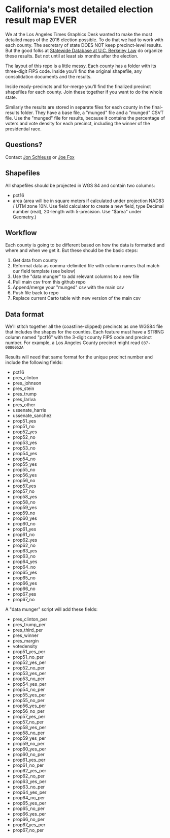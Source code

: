 # California's most detailed election result map EVER

We at the Los Angeles Times Graphics Desk wanted to make the most detailed maps of the 2016 election possible. To do that we had to work with each county. The secretary of state DOES NOT keep precinct-level results. But the good folks at [Statewide Database at U.C. Berkeley Law](http://statewidedatabase.org) do organize these results. But not until at least six months after the election. 

The layout of this repo is a little messy. Each county has a folder with its three-digit FIPS code. Inside you'll find the original shapefile, any consolidation documents and the results. 

Inside ready-precincts and for-merge you'll find the finalized precinct shapefiles for each county. Join these together if you want to do the whole state.

Similarly the results are stored in separate files for each county in the final-results folder. They have a base file, a "munged" file and a "munged" CSVT file. Use the "munged" file for results, because it contains the percentage of voters and vote density for each precinct, including the winner of the presidential race.

## Questions?
Contact [Jon Schleuss](https://twitter.com/gaufre) or [Joe Fox](https://twitter.com/joemfox) 



## Shapefiles
All shapefiles should be projected in WGS 84 and contain two columns:
- pct16
- area (area will be in square meters if calculated under projection NAD83 / UTM zone 10N. Use field calculator to create a new field, type Decimal number (real), 20-length with 5-precision. Use "$area" under Geometry.)

## Workflow
Each county is going to be different based on how the data is formatted and where and when we get it. But these should be the basic steps:
  1. Get data from county
  2. Reformat data as comma-delimited file with column names that match our field template (see below)
  3. Use the "data munger" to add relevant columns to a new file
  4. Pull main csv from this github repo
  5. Append/merge your "munged" csv with the main csv
  6. Push file back to repo
  7. Replace current Carto table with new version of the main csv

## Data format
We'll stitch together all the (coastline-clipped) precincts as one WGS84 file that includes the shapes for the counties. Each feature must have a STRING column named "pct16" with the 3-digit county FIPS code and precinct number. For example, a Los Angeles County precinct might read `037-0080052A`

Results will need that same format for the unique precinct number and include the following fields:
- pct16
- pres_clinton
- pres_johnson
- pres_stein
- pres_trump
- pres_lariva
- pres_other
- ussenate_harris
- ussenate_sanchez
- prop51_yes
- prop51_no
- prop52_yes
- prop52_no
- prop53_yes
- prop53_no
- prop54_yes
- prop54_no
- prop55_yes
- prop55_no
- prop56_yes
- prop56_no
- prop57_yes
- prop57_no
- prop58_yes
- prop58_no
- prop59_yes
- prop59_no
- prop60_yes
- prop60_no
- prop61_yes
- prop61_no
- prop62_yes
- prop62_no
- prop63_yes
- prop63_no
- prop64_yes
- prop64_no
- prop65_yes
- prop65_no
- prop66_yes
- prop66_no
- prop67_yes
- prop67_no

A "data munger" script will add these fields:
- pres_clinton_per
- pres_trump_per
- pres_third_per
- pres_winner
- pres_margin
- votedensity
- prop51_yes_per
- prop51_no_per
- prop52_yes_per
- prop52_no_per
- prop53_yes_per
- prop53_no_per
- prop54_yes_per
- prop54_no_per
- prop55_yes_per
- prop55_no_per
- prop56_yes_per
- prop56_no_per
- prop57_yes_per
- prop57_no_per
- prop58_yes_per
- prop58_no_per
- prop59_yes_per
- prop59_no_per
- prop60_yes_per
- prop60_no_per
- prop61_yes_per
- prop61_no_per
- prop62_yes_per
- prop62_no_per
- prop63_yes_per
- prop63_no_per
- prop64_yes_per
- prop64_no_per
- prop65_yes_per
- prop65_no_per
- prop66_yes_per
- prop66_no_per
- prop67_yes_per
- prop67_no_per
